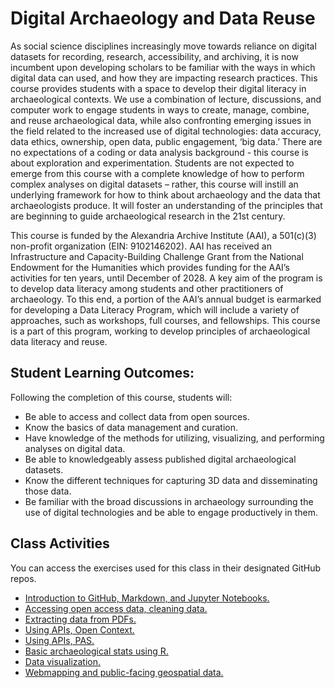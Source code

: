 # Digital Archaeology and Data Reuse

As social science disciplines increasingly move towards reliance on digital datasets for recording, research, accessibility, and archiving, it is now incumbent upon developing scholars to be familiar with the ways in which digital data can used, and how they are impacting research practices. This course provides students with a space to develop their digital literacy in archaeological contexts. We use a combination of lecture, discussions, and computer work to engage students in ways to create, manage, combine, and reuse archaeological data, while also confronting emerging issues in the field related to the increased use of digital technologies: data accuracy, data ethics, ownership, open data, public engagement, ‘big data.’ There are no expectations of a coding or data analysis background - this course is about exploration and experimentation. Students are not expected to emerge from this course with a complete knowledge of how to perform complex analyses on digital datasets – rather, this course will instill an underlying framework for how to think about archaeology and the data that archaeologists produce. It will foster an understanding of the principles that are beginning to guide archaeological research in the 21st century.

This course is funded by the Alexandria Archive Institute (AAI), a 501(c)(3) non-profit organization (EIN: 9102146202). AAI has received an Infrastructure and Capacity-Building Challenge Grant from the National Endowment for the Humanities which provides funding for the AAI’s activities for ten years, until December of 2028. A key aim of the program is to develop data literacy among students and other practitioners of archaeology. To this end, a portion of the AAI’s annual budget is earmarked for developing a Data Literacy Program, which will include a variety of approaches, such as workshops, full courses, and fellowships. This course is a part of this program, working to develop principles of archaeological data literacy and reuse.

## Student Learning Outcomes:
Following the completion of this course, students will:
- Be able to access and collect data from open sources.
- Know the basics of data management and curation.
- Have knowledge of the methods for utilizing, visualizing, and performing analyses on digital data.
- Be able to knowledgeably assess published digital archaeological datasets.
- Know the different techniques for capturing 3D data and disseminating those data.
- Be familiar with the broad discussions in archaeology surrounding the use of digital technologies and be able to engage productively in them.

## Class Activities
You can access the exercises used for this class in their designated GitHub repos. 
- [Introduction to GitHub, Markdown, and Jupyter Notebooks.](https://github.com/kgarstki/ANTH-641_Week-2-Exercises) 
- [Accessing open access data, cleaning data.](https://github.com/kgarstki/ANTH-641_Week-4-Exercises)
- [Extracting data from PDFs.](https://github.com/kgarstki/ANTH-641_Week-6_Exercise-1)
- [Using APIs, Open Context.](https://github.com/kgarstki/open-context-jupyter)
- [Using APIs, PAS.](https://github.com/kgarstki/notebooks-archdata)
- [Basic archaeological stats using R.](https://github.com/kgarstki/ANTH-641_Stats-with-R)
- [Data visualization.](https://github.com/kgarstki/ANTH-641-Week-9)
- [Webmapping and public-facing geospatial data.](https://github.com/kgarstki/ANTH_641-Week-10)

